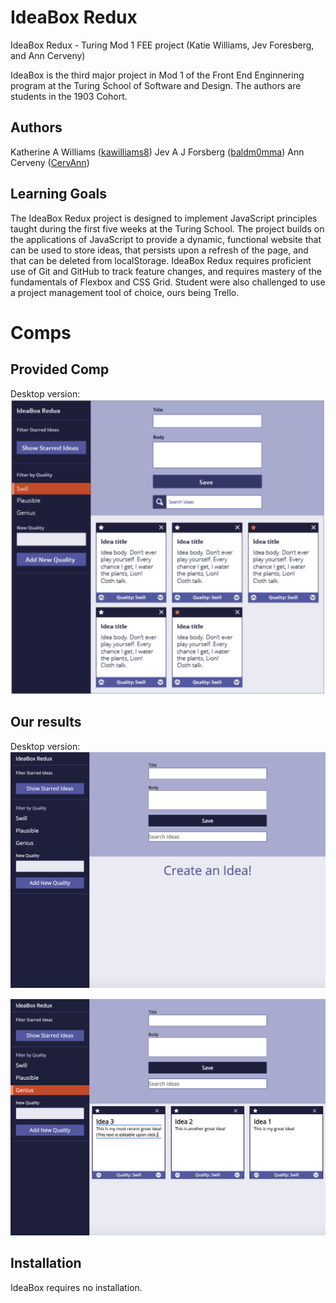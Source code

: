# IdeaBox Redux
IdeaBox Redux - Turing Mod 1 FEE project (Katie Williams, Jev Foresberg, and Ann Cerveny)

IdeaBox is the third major project in Mod 1 of the Front End Enginnering program at the Turing School of Software and Design. The authors are students in the 1903 Cohort.

## Authors

Katherine A Williams ([kawilliams8](https://github.com/kawilliams8]))
Jev A J Forsberg ([baldm0mma](https://github.com/baldm0mma]))
Ann Cerveny ([CervAnn](https://github.com/CervAnn]))

## Learning Goals

The IdeaBox Redux project is designed to implement JavaScript principles taught during the first five weeks at the Turing School. The project builds on the applications of JavaScript to provide a dynamic, functional website that can be used to store ideas, that persists upon a refresh of the page, and that can be deleted from localStorage. IdeaBox Redux requires proficient use of Git and GitHub to track feature changes, and requires mastery of the fundamentals of Flexbox and CSS Grid.
Student were also challenged to use a project management tool of choice, ours being Trello.


# Comps

## Provided Comp
Desktop version:
![image](https://github.com/baldm0mma/idea_box/blob/master/Screen%20Shot%202019-04-10%20at%206.28.33%20PM.png)


## Our results
Desktop version:
![image](https://github.com/baldm0mma/idea_box/blob/master/Screen%20Shot%202019-04-10%20at%206.15.13%20PM.png)

![image](https://github.com/baldm0mma/idea_box/blob/master/Screen%20Shot%202019-04-10%20at%206.17.21%20PM.png)

## Installation
IdeaBox requires no installation.
